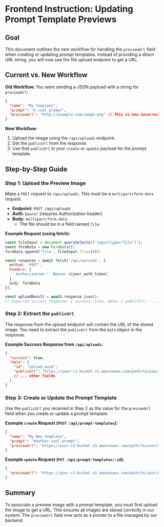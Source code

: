 # Frontend Instruction: Updating Prompt Template Previews

## Goal

This document outlines the new workflow for handling the `previewUrl` field when creating or updating prompt templates. Instead of providing a direct URL string, you will now use the file upload endpoint to get a URL.

## Current vs. New Workflow

**Old Workflow:**
You were sending a JSON payload with a string for `previewUrl`:
```json
{
  "name": "My Template",
  "prompt": "A cool prompt",
  "previewUrl": "http://example.com/image.png" // This is now incorrect
}
```

**New Workflow:**
1.  Upload the image using the `/api/uploads` endpoint.
2.  Get the `publicUrl` from the response.
3.  Use that `publicUrl` in your `create` or `update` payload for the prompt template.

## Step-by-Step Guide

### Step 1: Upload the Preview Image

Make a `POST` request to `/api/uploads`. This must be a `multipart/form-data` request.

- **Endpoint:** `POST /api/uploads`
- **Auth:** `bearer` (requires Authorization header)
- **Body:** `multipart/form-data`
  - The file should be in a field named `file`.

**Example Request (using fetch):**
```javascript
const fileInput = document.querySelector('input[type="file"]');
const formData = new FormData();
formData.append('file', fileInput.files[0]);

const response = await fetch('/api/uploads', {
  method: 'POST',
  headers: {
    'Authorization': `Bearer ${your_auth_token}`
  },
  body: formData
});

const uploadResult = await response.json();
// Expected success response: { success: true, data: { publicUrl: '...' } }
```

### Step 2: Extract the `publicUrl`

The response from the upload endpoint will contain the URL of the stored image. You need to extract the `publicUrl` from the `data` object in the response.

**Example Success Response from `/api/uploads`:**
```json
{
  "success": true,
  "data": {
    "id": "upload-uuid",
    "publicUrl": "https://your-r2-bucket.s3.amazonaws.com/path/to/your/image.png",
    // ... other fields
  }
}
```

### Step 3: Create or Update the Prompt Template

Use the `publicUrl` you received in Step 2 as the value for the `previewUrl` field when you create or update a prompt template.

**Example `create` Request (`POST /api/prompt-templates`):**
```json
{
  "name": "My New Template",
  "prompt": "Another cool prompt",
  "previewUrl": "https://your-r2-bucket.s3.amazonaws.com/path/to/your/image.png" // Use the URL from the upload response
}
```

**Example `update` Request (`PUT /api/prompt-templates/:id`):**
```json
{
  "previewUrl": "https://your-r2-bucket.s3.amazonaws.com/path/to/your/new-image.png" // Use the URL from a new upload
}
```

## Summary

To associate a preview image with a prompt template, you must first upload the image to get a URL. This ensures all images are stored correctly in our system. The `previewUrl` field now acts as a pointer to a file managed by our backend.
